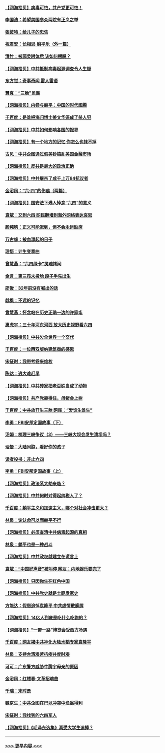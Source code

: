 #### [【网海拾贝】病毒可怕，共产党更可怕！](../pages/nsc993/n13020728.md?t=06151302) 
#### [李国涛：希望美国参众两院有正义之举](../pages/nsc993/n13020674.md?t=06151302) 
#### [张彼特：给儿子的忠告](../pages/nsc993/n13018934.md?t=06151302) 
#### [祝君安：长相思‧躺平乐（外一篇）](../pages/nsc993/n13018923.md?t=06151302) 
#### [清竹：被邪灵附体后 该如何摆脱？](../pages/nsc993/n13018877.md?t=06151302) 
#### [【网海拾贝】中共抵制病毒起源调查令人生疑](../pages/nsc993/n13017785.md?t=06151302) 
#### [东方觉：奇事奇闻 雷人雷语](../pages/nsc993/n13017577.md?t=06151302) 
#### [慧真：“三胎”民谣](../pages/nsc993/n13017394.md?t=06151302) 
#### [【网海拾贝】内卷与躺平：中国的时代图腾](../pages/nsc993/n13016128.md?t=06151302) 
#### [千百度：是谁把海归博士姜文华逼成了杀人犯](../pages/nsc993/n13015218.md?t=06151302) 
#### [【网海拾贝】中共如何影响各国的报导](../pages/nsc993/n13012599.md?t=06151302) 
#### [【网海拾贝】有一个地方的记忆 你怎么也抹不掉](../pages/nsc993/n13009802.md?t=06151302) 
#### [古风：中共企图通过假美钞搞乱美国金融市场](../pages/nsc993/n13009626.md?t=06151302) 
#### [【网海拾贝】反共是最大的政治正确](../pages/nsc993/n13007051.md?t=06151302) 
#### [【网海拾贝】中共屠杀了成千上万64抗议者](../pages/nsc993/n13002713.md?t=06151302) 
#### [金浴凤：“六·四”的伤痕（两篇）](../pages/nsc993/n13001719.md?t=06151302) 
#### [【网海拾贝】国安法下港人悼念“六四”的意义](../pages/nsc993/n13001039.md?t=06151302) 
#### [袁斌：又到六四 网民翻墙到海外网络表达哀思](../pages/nsc993/n13000995.md?t=06151302) 
#### [颜纯钩：正义可能迟到，但不会永远缺席](../pages/nsc993/n13000920.md?t=06151302) 
#### [万古缘：被血漂起的日子](../pages/nsc993/n13000914.md?t=06151302) 
#### [理悟：计生变奏曲](../pages/nsc993/n13000414.md?t=06151302) 
#### [曾慧燕：“六四绿卡”灵魂拷问](../pages/nsc993/n13000277.md?t=06151302) 
#### [金言：第三孩未投胎 段子手先出生](../pages/nsc993/n13000215.md?t=06151302) 
#### [邵俊：32年前没有喊出的话](../pages/nsc993/n13000181.md?t=06151302) 
#### [戟枫：不远的记忆](../pages/nsc993/n13000121.md?t=06151302) 
#### [曾慧燕：怀念站在历史正确一边的许家屯](../pages/nsc993/n13000073.md?t=06151302) 
#### [惠虎宇：三十年河东河西 放大历史视野看六四](../pages/nsc993/n13000018.md?t=06151302) 
#### [【网海拾贝】中共欠全世界一个交代](../pages/nsc993/n12998706.md?t=06151302) 
#### [千百度：一位西双版纳建筑商的感恩](../pages/nsc993/n12998487.md?t=06151302) 
#### [宋征时：我带考卷来维权](../pages/nsc993/n12994088.md?t=06151302) 
#### [陈达：逃大难赶早](../pages/nsc993/n12993569.md?t=06151302) 
#### [【网海拾贝】中共砖家把老百姓当成了动物](../pages/nsc993/n12993483.md?t=06151302) 
#### [【网海拾贝】共产党靠得住，母猪会上树](../pages/nsc993/n12990730.md?t=06151302) 
#### [千百度：中共放开生三胎 网民：“爱谁生谁生”](../pages/nsc993/n12990644.md?t=06151302) 
#### [李勇：FBI安邦定国故事（下）](../pages/nsc993/n12987854.md?t=06151302) 
#### [汤姆：梳理三峡争议（3）——三峡大坝会发生溃坝吗？](../pages/nsc993/n12989806.md?t=06151302) 
#### [理悟：大陆同胞，看好你的孩子](../pages/nsc993/n12989778.md?t=06151302) 
#### [读者投书：非止六四](../pages/nsc993/n12989673.md?t=06151302) 
#### [李勇：FBI安邦定国故事（上）](../pages/nsc993/n12987749.md?t=06151302) 
#### [【网海拾贝】政法系大劫来临？](../pages/nsc993/n12987596.md?t=06151302) 
#### [【网海拾贝】中共何时对得起纳税人了？](../pages/nsc993/n12985578.md?t=06151302) 
#### [千百度：躺平主义和加速主义，哪个对社会冲击更大？](../pages/nsc993/n12985512.md?t=06151302) 
#### [林泉：论认命可以而躺平不行](../pages/nsc993/n12985505.md?t=06151302) 
#### [【网海拾贝】必须查清中共病毒起源的真相](../pages/nsc993/n12984276.md?t=06151302) 
#### [林泉：躺平也是一种战斗](../pages/nsc993/n12984194.md?t=06151302) 
#### [【网海拾贝】中共政权就建立在谎言上](../pages/nsc993/n12981880.md?t=06151302) 
#### [袁斌：“中国好声音”被叫停 网友：内地娱乐要完了](../pages/nsc993/n12981826.md?t=06151302) 
#### [【网海拾贝】只因你生在红色中国](../pages/nsc993/n12979096.md?t=06151302) 
#### [【网海拾贝】中共党史就是土匪发家史](../pages/nsc993/n12976478.md?t=06151302) 
#### [方能达：假借追悼袁隆平 中共虚情散臊腥](../pages/nsc993/n12976396.md?t=06151302) 
#### [【网海拾贝】14亿人到底是吃什么吃饱的？](../pages/nsc993/n12974125.md?t=06151302) 
#### [【网海拾贝】“一带一路”博览会受西方冷遇](../pages/nsc993/n12971787.md?t=06151302) 
#### [千百度：网友揭中共神化大陆水稻专家袁隆平](../pages/nsc993/n12971733.md?t=06151302) 
#### [林泉：支持台湾艰苦抗疫共度时艰](../pages/nsc993/n12971350.md?t=06151302) 
#### [可可：广东警方威胁牛腾宇母亲的原因](../pages/nsc993/n12971100.md?t=06151302) 
#### [金浴凤：红楼春·文革招魂曲](../pages/nsc993/n12970354.md?t=06151302) 
#### [千瑞：末时景](../pages/nsc993/n12970337.md?t=06151302) 
#### [魏京生：中共企图在巴以冲突中渔翁得利](../pages/nsc993/n12970286.md?t=06151302) 
#### [宋征时：我找到的六四军人](../pages/nsc993/n12970213.md?t=06151302) 
#### [【网海拾贝】《毛泽东选集》真受大学生追捧？](../pages/nsc993/n12968779.md?t=06151302) 

----
#### [ >>> 更早内容 <<< ](../indexes/nsc993-earlier.md)
